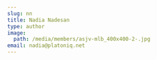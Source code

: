 ```yaml
---
slug: nn
title: Nadia Nadesan
type: author
image:
  path: /media/members/asjv-mlb_400x400-2-.jpg
email: nadia@platoniq.net
---
```

